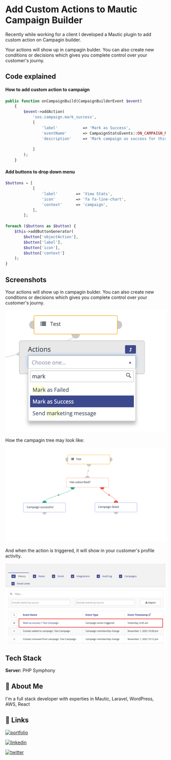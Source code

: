 
# Add Custom Actions to Mautic Campaign Builder

Recently while working for a client I developed a Mautic plugin to add custom action on Campagin builder.

Your actions will show up in campagin bulder. You can also create new conditions or decisions which gives you complete control over your customer's journy.

## Code explained

#### How to add custom action to campaign

```php
public function onCampaignBuild(CampaignBuilderEvent $event)
    {
        $event->addAction(
            'sos.campaign.mark_success',
            [
                'label'           => 'Mark as Success',
                'eventName'       => CampaignStatsEvents::ON_CAMPAIGN_MARK_SUCCESS, 
                'description'     => 'Mark campaign as success for this contact',

            ]
        );
    }
```

#### Add buttons to drop down menu

```php
$buttons = [
            [
                'label'        => 'View Stats',
                'icon'         => 'fa fa-line-chart',
                'context'      => 'campaign',
            ],
        ];

foreach ($buttons as $button) {
    $this->addButtonGenerator(
        $button['objectAction'], 
        $button['label'], 
        $button['icon'], 
        $button['context']
    );
}
```

## Screenshots
Your actions will show up in campagin bulder. You can also create new conditions or decisions which gives you complete control over your customer's journy.

![App Screenshot](https://raw.githubusercontent.com/abdulhaq/CustomActionsMauticCampaigns/master/img/img-1.png)

How the campagin tree may look like:

![App Screenshot](https://raw.githubusercontent.com/abdulhaq/CustomActionsMauticCampaigns/master/img/img-2.png)

And when the action is triggered, it will show in your customer's profile activity.

![App Screenshot](https://raw.githubusercontent.com/abdulhaq/CustomActionsMauticCampaigns/master/img/img-3.png)


## Tech Stack

**Server:** PHP Symphony


## 🚀 About Me
I'm a full stack developer with experties in Mautic, Laravel, WordPress, AWS, React


## 🔗 Links
[![portfolio](https://img.shields.io/badge/my_portfolio-000?style=for-the-badge&logo=ko-fi&logoColor=white)](https://it.haq.life/)

[![linkedin](https://img.shields.io/badge/linkedin-0A66C2?style=for-the-badge&logo=linkedin&logoColor=white)](https://www.linkedin.com/in/abdulhaq0)

[![twitter](https://img.shields.io/badge/twitter-1DA1F2?style=for-the-badge&logo=twitter&logoColor=white)](https://twitter.com/AbdulHaqLife)

